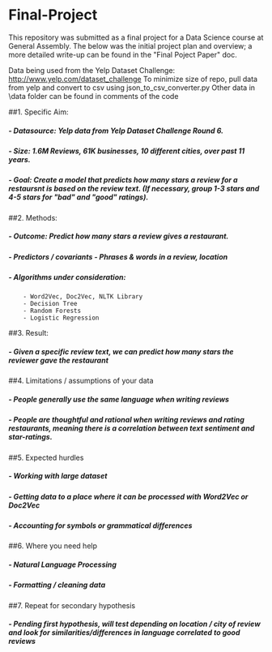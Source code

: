 # Final-Project
This repository was submitted as a final project for a Data Science course at General Assembly. The below was the initial project plan and overview; a more detailed write-up can be found in the "Final Poject Paper" doc.

Data being used from the Yelp Dataset Challenge: http://www.yelp.com/dataset_challenge
To minimize size of repo, pull data from yelp and convert to csv using json\_to\_csv\_converter.py
Other data in \data folder can be found in comments of the code 

##1. Specific Aim:
#####    - Datasource: Yelp data from Yelp Dataset Challenge Round 6.
#####    - Size: 1.6M Reviews, 61K businesses, 10 different cities, over past 11 years.
#####    - Goal: Create a model that predicts how many stars a review for a restaursnt is based on the review text. (If necessary, group 1-3 stars and 4-5 stars for "bad" and "good" ratings).
##2. Methods:
#####    - Outcome: Predict how many stars a review gives a restaurant.
#####    - Predictors / covariants - Phrases & words in a review, location
#####    - Algorithms under consideration:
        - Word2Vec, Doc2Vec, NLTK Library
        - Decision Tree
        - Random Forests
        - Logistic Regression
##3. Result:
#####    - Given a specific review text, we can predict how many stars the reviewer gave the restaurant
##4. Limitations / assumptions of your data
#####    - People generally use the same language when writing reviews
#####    - People are thoughtful and rational when writing reviews and rating restaurants, meaning there is a correlation between text sentiment and star-ratings.
##5. Expected hurdles
#####    - Working with large dataset
#####    - Getting data to a place where it can be processed with Word2Vec or Doc2Vec
#####    - Accounting for symbols or grammatical differences
##6. Where you need help
#####    - Natural Language Processing
#####    - Formatting / cleaning data
##7. Repeat for secondary hypothesis
#####    - Pending first hypothesis, will test depending on location / city of review and look for similarities/differences in language correlated to good reviews